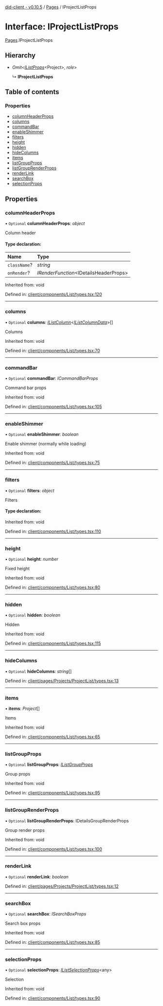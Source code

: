 [did-client - v0.10.5](../README.md) / [Pages](../modules/pages.md) / IProjectListProps

# Interface: IProjectListProps

[Pages](../modules/pages.md).IProjectListProps

## Hierarchy

* *Omit*<[*IListProps*](components.ilistprops.md)<Project\>, *role*\>

  ↳ **IProjectListProps**

## Table of contents

### Properties

- [columnHeaderProps](pages.iprojectlistprops.md#columnheaderprops)
- [columns](pages.iprojectlistprops.md#columns)
- [commandBar](pages.iprojectlistprops.md#commandbar)
- [enableShimmer](pages.iprojectlistprops.md#enableshimmer)
- [filters](pages.iprojectlistprops.md#filters)
- [height](pages.iprojectlistprops.md#height)
- [hidden](pages.iprojectlistprops.md#hidden)
- [hideColumns](pages.iprojectlistprops.md#hidecolumns)
- [items](pages.iprojectlistprops.md#items)
- [listGroupProps](pages.iprojectlistprops.md#listgroupprops)
- [listGroupRenderProps](pages.iprojectlistprops.md#listgrouprenderprops)
- [renderLink](pages.iprojectlistprops.md#renderlink)
- [searchBox](pages.iprojectlistprops.md#searchbox)
- [selectionProps](pages.iprojectlistprops.md#selectionprops)

## Properties

### columnHeaderProps

• `Optional` **columnHeaderProps**: *object*

Column header

#### Type declaration:

Name | Type |
:------ | :------ |
`className`? | *string* |
`onRender`? | *IRenderFunction*<IDetailsHeaderProps\> |

Inherited from: void

Defined in: [client/components/List/types.tsx:120](https://github.com/Puzzlepart/did/blob/dev/client/components/List/types.tsx#L120)

___

### columns

• `Optional` **columns**: [*IListColumn*](components.ilistcolumn.md)<[*IListColumnData*](components.ilistcolumndata.md)\>[]

Columns

Inherited from: void

Defined in: [client/components/List/types.tsx:70](https://github.com/Puzzlepart/did/blob/dev/client/components/List/types.tsx#L70)

___

### commandBar

• `Optional` **commandBar**: *ICommandBarProps*

Command bar props

Inherited from: void

Defined in: [client/components/List/types.tsx:105](https://github.com/Puzzlepart/did/blob/dev/client/components/List/types.tsx#L105)

___

### enableShimmer

• `Optional` **enableShimmer**: *boolean*

Enable shimmer (normally while loading)

Inherited from: void

Defined in: [client/components/List/types.tsx:75](https://github.com/Puzzlepart/did/blob/dev/client/components/List/types.tsx#L75)

___

### filters

• `Optional` **filters**: *object*

Filters

#### Type declaration:

Inherited from: void

Defined in: [client/components/List/types.tsx:110](https://github.com/Puzzlepart/did/blob/dev/client/components/List/types.tsx#L110)

___

### height

• `Optional` **height**: *number*

Fixed height

Inherited from: void

Defined in: [client/components/List/types.tsx:80](https://github.com/Puzzlepart/did/blob/dev/client/components/List/types.tsx#L80)

___

### hidden

• `Optional` **hidden**: *boolean*

Hidden

Inherited from: void

Defined in: [client/components/List/types.tsx:115](https://github.com/Puzzlepart/did/blob/dev/client/components/List/types.tsx#L115)

___

### hideColumns

• `Optional` **hideColumns**: *string*[]

Defined in: [client/pages/Projects/ProjectList/types.tsx:13](https://github.com/Puzzlepart/did/blob/dev/client/pages/Projects/ProjectList/types.tsx#L13)

___

### items

• **items**: *Project*[]

Items

Inherited from: void

Defined in: [client/components/List/types.tsx:65](https://github.com/Puzzlepart/did/blob/dev/client/components/List/types.tsx#L65)

___

### listGroupProps

• `Optional` **listGroupProps**: [*IListGroupProps*](components.ilistgroupprops.md)

Group props

Inherited from: void

Defined in: [client/components/List/types.tsx:95](https://github.com/Puzzlepart/did/blob/dev/client/components/List/types.tsx#L95)

___

### listGroupRenderProps

• `Optional` **listGroupRenderProps**: IDetailsGroupRenderProps

Group render props

Inherited from: void

Defined in: [client/components/List/types.tsx:100](https://github.com/Puzzlepart/did/blob/dev/client/components/List/types.tsx#L100)

___

### renderLink

• `Optional` **renderLink**: *boolean*

Defined in: [client/pages/Projects/ProjectList/types.tsx:12](https://github.com/Puzzlepart/did/blob/dev/client/pages/Projects/ProjectList/types.tsx#L12)

___

### searchBox

• `Optional` **searchBox**: *ISearchBoxProps*

Search box props

Inherited from: void

Defined in: [client/components/List/types.tsx:85](https://github.com/Puzzlepart/did/blob/dev/client/components/List/types.tsx#L85)

___

### selectionProps

• `Optional` **selectionProps**: [*IListSelectionProps*](components.ilistselectionprops.md)<any\>

Selection

Inherited from: void

Defined in: [client/components/List/types.tsx:90](https://github.com/Puzzlepart/did/blob/dev/client/components/List/types.tsx#L90)
